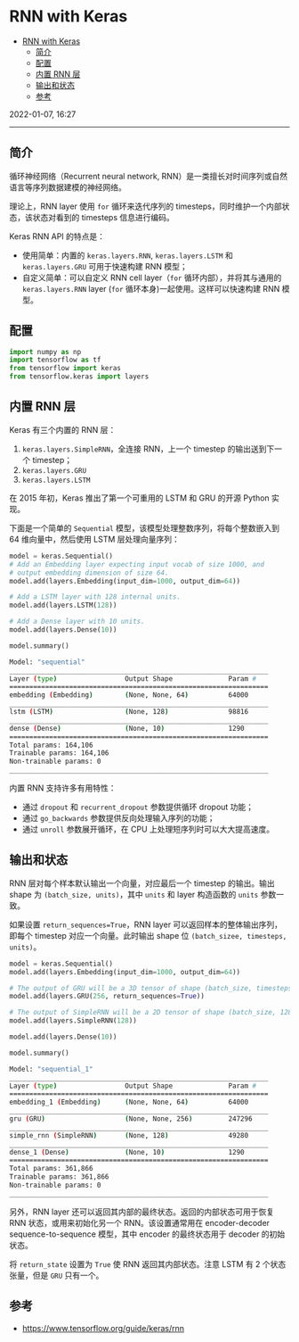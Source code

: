 # RNN with Keras

- [RNN with Keras](#rnn-with-keras)
  - [简介](#简介)
  - [配置](#配置)
  - [内置 RNN 层](#内置-rnn-层)
  - [输出和状态](#输出和状态)
  - [参考](#参考)

2022-01-07, 16:27
***

## 简介

循环神经网络（Recurrent neural network, RNN）是一类擅长对时间序列或自然语言等序列数据建模的神经网络。

理论上，RNN layer 使用 `for` 循环来迭代序列的 timesteps，同时维护一个内部状态，该状态对看到的 timesteps 信息进行编码。

Keras RNN API 的特点是：

- 使用简单：内置的 `keras.layers.RNN`, `keras.layers.LSTM` 和 `keras.layers.GRU` 可用于快速构建 RNN 模型；
- 自定义简单：可以自定义 RNN cell layer（`for` 循环内部），并将其与通用的 `keras.layers.RNN` layer (`for` 循环本身)一起使用。这样可以快速构建 RNN 模型。

## 配置

```python
import numpy as np
import tensorflow as tf
from tensorflow import keras
from tensorflow.keras import layers
```

## 内置 RNN 层

Keras 有三个内置的 RNN 层：

1. `keras.layers.SimpleRNN`，全连接 RNN，上一个 timestep 的输出送到下一个 timestep；
2. `keras.layers.GRU`
3. `keras.layers.LSTM`

在 2015 年初，Keras 推出了第一个可重用的 LSTM 和 GRU 的开源 Python 实现。

下面是一个简单的 `Sequential` 模型，该模型处理整数序列，将每个整数嵌入到 64 维向量中，然后使用 LSTM 层处理向量序列：

```python
model = keras.Sequential()
# Add an Embedding layer expecting input vocab of size 1000, and
# output embedding dimension of size 64.
model.add(layers.Embedding(input_dim=1000, output_dim=64))

# Add a LSTM layer with 128 internal units.
model.add(layers.LSTM(128))

# Add a Dense layer with 10 units.
model.add(layers.Dense(10))

model.summary()
```

```sh
Model: "sequential"
_________________________________________________________________
Layer (type)                 Output Shape              Param #   
=================================================================
embedding (Embedding)        (None, None, 64)          64000     
_________________________________________________________________
lstm (LSTM)                  (None, 128)               98816     
_________________________________________________________________
dense (Dense)                (None, 10)                1290      
=================================================================
Total params: 164,106
Trainable params: 164,106
Non-trainable params: 0
_________________________________________________________________
```

内置 RNN 支持许多有用特性：

- 通过 `dropout` 和 `recurrent_dropout` 参数提供循环 dropout 功能；
- 通过 `go_backwards` 参数提供反向处理输入序列的功能；
- 通过 `unroll` 参数展开循环，在 CPU 上处理短序列时可以大大提高速度。

## 输出和状态

RNN 层对每个样本默认输出一个向量，对应最后一个 timestep 的输出。输出 shape 为 `(batch_size, units)`，其中 `units` 和 layer 构造函数的 `units` 参数一致。

如果设置 `return_sequences=True`，RNN layer 可以返回样本的整体输出序列，即每个 timestep 对应一个向量。此时输出 shape 位 `(batch_sizee, timesteps, units)`。

```python
model = keras.Sequential()
model.add(layers.Embedding(input_dim=1000, output_dim=64))

# The output of GRU will be a 3D tensor of shape (batch_size, timesteps, 256)
model.add(layers.GRU(256, return_sequences=True))

# The output of SimpleRNN will be a 2D tensor of shape (batch_size, 128)
model.add(layers.SimpleRNN(128))

model.add(layers.Dense(10))

model.summary()
```

```sh
Model: "sequential_1"
_________________________________________________________________
Layer (type)                 Output Shape              Param #   
=================================================================
embedding_1 (Embedding)      (None, None, 64)          64000     
_________________________________________________________________
gru (GRU)                    (None, None, 256)         247296    
_________________________________________________________________
simple_rnn (SimpleRNN)       (None, 128)               49280     
_________________________________________________________________
dense_1 (Dense)              (None, 10)                1290      
=================================================================
Total params: 361,866
Trainable params: 361,866
Non-trainable params: 0
_________________________________________________________________
```

另外，RNN layer 还可以返回其内部的最终状态。返回的内部状态可用于恢复 RNN 状态，或用来初始化另一个 RNN。该设置通常用在 encoder-decoder sequence-to-sequence 模型，其中 encoder 的最终状态用于 decoder 的初始状态。

将 `return_state` 设置为 `True` 使 RNN 返回其内部状态。注意 LSTM 有 2 个状态张量，但是 `GRU` 只有一个。




## 参考

- https://www.tensorflow.org/guide/keras/rnn
